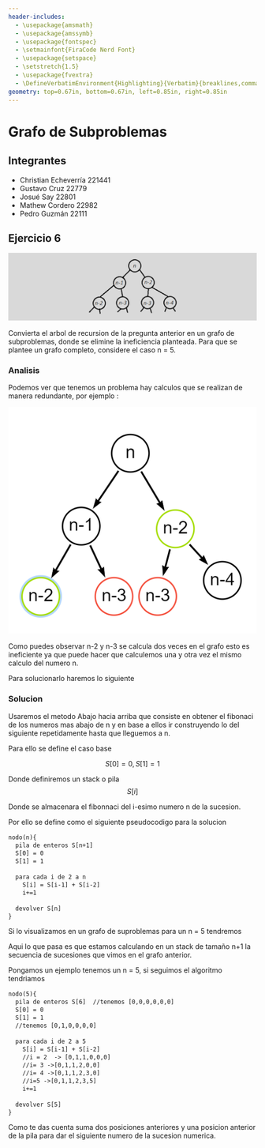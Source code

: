```yaml
---
header-includes:
  - \usepackage{amsmath}
  - \usepackage{amssymb}
  - \usepackage{fontspec}
  - \setmainfont{FiraCode Nerd Font}
  - \usepackage{setspace}
  - \setstretch{1.5}
  - \usepackage{fvextra}
  - \DefineVerbatimEnvironment{Highlighting}{Verbatim}{breaklines,commandchars=\\\{\}}
geometry: top=0.67in, bottom=0.67in, left=0.85in, right=0.85in
---
```

# Grafo de Subproblemas

## Integrantes

- Christian Echeverría  221441
- Gustavo Cruz          22779
- Josué Say             22801
- Mathew Cordero        22982
- Pedro Guzmán          22111




## Ejercicio 6

![alt text](image.png)

Convierta el arbol de recursion de la pregunta anterior en un grafo de subproblemas, donde se elimine la ineficiencia planteada. Para que se plantee un grafo completo, considere el caso n = 5.

### Analisis

Podemos ver que tenemos un problema hay calculos que se realizan de manera redundante, por ejemplo :

  ![alt text](image-1.png)


Como puedes observar n-2 y n-3 se calcula dos veces en el grafo esto es ineficiente ya que puede hacer que calculemos una y otra vez el mismo calculo del numero n.

Para solucionarlo haremos lo siguiente


### Solucion

Usaremos el metodo Abajo hacia arriba que consiste en obtener el fibonaci de los numeros mas abajo de n y en base a ellos ir construyendo lo del siguiente repetidamente hasta que lleguemos a n.


Para ello se define el caso base 

$$S[0] = 0 ,  S[1] = 1$$

Donde definiremos un stack o pila 
$$S[i]$$

Donde se almacenara el fibonnaci del i-esimo numero n de la sucesion. 

Por ello se define como el siguiente pseudocodigo para la solucion

```
nodo(n){
  pila de enteros S[n+1]
  S[0] = 0
  S[1] = 1
  
  para cada i de 2 a n
    S[i] = S[i-1] + S[i-2]
    i+=1

  devolver S[n]
}
```

Si lo visualizamos en un grafo de suproblemas para un n = 5 tendremos 




Aqui lo que pasa es que estamos calculando en un stack de tamaño n+1 la secuencia de sucesiones que vimos en el grafo anterior. 

Pongamos un ejemplo tenemos un n = 5, si seguimos el algoritmo tendriamos


```
nodo(5){
  pila de enteros S[6]  //tenemos [0,0,0,0,0,0]
  S[0] = 0
  S[1] = 1
  //tenemos [0,1,0,0,0,0]

  para cada i de 2 a 5
    S[i] = S[i-1] + S[i-2]
    //i = 2  -> [0,1,1,0,0,0]
    //i= 3 ->[0,1,1,2,0,0]
    //i= 4 ->[0,1,1,2,3,0]
    //i=5 ->[0,1,1,2,3,5]
    i+=1

  devolver S[5]
}
```
Como te das cuenta suma dos posiciones anteriores y una posicion anterior de la pila para dar el siguiente numero de la sucesion numerica. 


